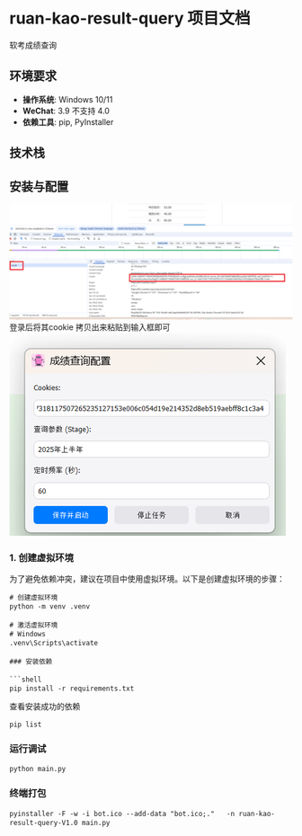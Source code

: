# ruan-kao-result-query 项目文档
软考成绩查询

## 环境要求

- **操作系统**: Windows 10/11
- **WeChat**: 3.9 不支持 4.0
- **依赖工具**: pip, PyInstaller

## 技术栈



## 安装与配置
![基本配置](doc/images/img_1.png)
登录后将其cookie 拷贝出来粘贴到输入框即可
![基本配置](doc/images/img.png)



### 1. 创建虚拟环境

为了避免依赖冲突，建议在项目中使用虚拟环境。以下是创建虚拟环境的步骤：

```shell
# 创建虚拟环境
python -m venv .venv

# 激活虚拟环境
# Windows
.venv\Scripts\activate

### 安装依赖

```shell
pip install -r requirements.txt
```

查看安装成功的依赖

```shell
pip list
```

### 运行调试

```shell
python main.py
```

### 终端打包
```shell
pyinstaller -F -w -i bot.ico --add-data "bot.ico;."   -n ruan-kao-result-query-V1.0 main.py
```
